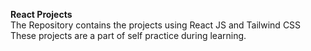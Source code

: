 <b> React Projects </b> <br>
The Repository contains the projects using React JS and Tailwind CSS<br>
These projects are a part of self practice during learning.
